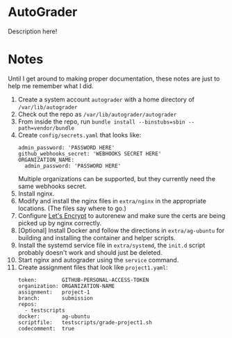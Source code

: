 AutoGrader
==========

Description here!

Notes
=====

Until I get around to making proper documentation, these notes are just to
help me remember what I did.

1. Create a system account `autograder` with a home directory of
   `/var/lib/autograder`
2. Check out the repo as `/var/lib/autograder/autograder`
3. From inside the repo, run `bundle install --binstubs=sbin --path=vendor/bundle`
4. Create `config/secrets.yaml` that looks like:
   ```
   admin_password: 'PASSWORD HERE'
   github_webhooks_secret: 'WEBHOOKS SECRET HERE'
   ORGANIZATION_NAME:
     admin_password: 'PASSWORD HERE'
   ```
   Multiple organizations can be supported, but they currently need the same
   webhooks secret.
5. Install nginx.
6. Modify and install the nginx files in `extra/nginx` in the appropriate
   locations. (The files say where to go.)
7. Configure [Let's Encrypt](https://letsencrypt.org/) to autorenew and make
   sure the certs are being picked up by nginx correctly.
8. [Optional] Install Docker and follow the directions in `extra/ag-ubuntu` for
   building and installing the container and helper scripts.
9. Install the systemd service file in `extra/systemd`, the `init.d` script
   probably doesn't work and should just be deleted.
10. Start nginx and autograder using the `service` command.
11. Create assignment files that look like `project1.yaml`:
    ```
    token:        GITHUB-PERSONAL-ACCESS-TOKEN
    organization: ORGANIZATION-NAME
    assignment:   project-1
    branch:       submission
    repos:
      - testscripts
    docker:       ag-ubuntu
    scriptfile:   testscripts/grade-project1.sh
    codecomment:  true
    ```
